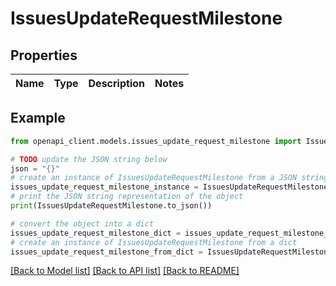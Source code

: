 # IssuesUpdateRequestMilestone


## Properties

Name | Type | Description | Notes
------------ | ------------- | ------------- | -------------

## Example

```python
from openapi_client.models.issues_update_request_milestone import IssuesUpdateRequestMilestone

# TODO update the JSON string below
json = "{}"
# create an instance of IssuesUpdateRequestMilestone from a JSON string
issues_update_request_milestone_instance = IssuesUpdateRequestMilestone.from_json(json)
# print the JSON string representation of the object
print(IssuesUpdateRequestMilestone.to_json())

# convert the object into a dict
issues_update_request_milestone_dict = issues_update_request_milestone_instance.to_dict()
# create an instance of IssuesUpdateRequestMilestone from a dict
issues_update_request_milestone_from_dict = IssuesUpdateRequestMilestone.from_dict(issues_update_request_milestone_dict)
```
[[Back to Model list]](../README.md#documentation-for-models) [[Back to API list]](../README.md#documentation-for-api-endpoints) [[Back to README]](../README.md)


